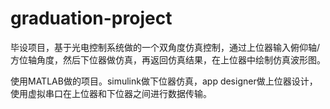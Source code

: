 # graduation-project
毕设项目，基于光电控制系统做的一个双角度仿真控制，通过上位器输入俯仰轴/方位轴角度，然后下位器做仿真，再返回仿真结果，在上位器中绘制仿真波形图。

使用MATLAB做的项目。simulink做下位器仿真，app designer做上位器设计，使用虚拟串口在上位器和下位器之间进行数据传输。
